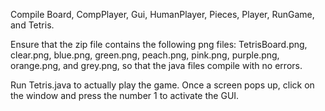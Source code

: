 Compile Board, CompPlayer, Gui, HumanPlayer, Pieces, Player, RunGame, and Tetris. 

Ensure that the zip file contains the following png files: TetrisBoard.png, clear.png, blue.png, green.png, peach.png, pink.png, purple.png, orange.png, and grey.png, so that the java files compile with no errors.

Run Tetris.java to actually play the game.
Once a screen pops up, click on the window and press the number 1 to activate the GUI. 
